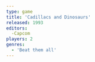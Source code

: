 ```yaml
---
type: game
title: 'Cadillacs and Dinosaurs'
released: 1993
editors: 
  -Capcom
players: 2
genres:
  - 'Beat them all'
---
```

